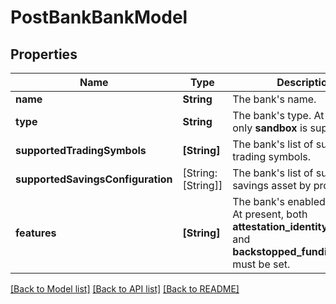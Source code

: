 # PostBankBankModel

## Properties
Name | Type | Description | Notes
------------ | ------------- | ------------- | -------------
**name** | **String** | The bank&#39;s name. | 
**type** | **String** | The bank&#39;s type. At present, only **sandbox** is supported. | 
**supportedTradingSymbols** | **[String]** | The bank&#39;s list of supported trading symbols. | 
**supportedSavingsConfiguration** | [String: [String]] | The bank&#39;s list of supported savings asset by provider. | [optional] 
**features** | **[String]** | The bank&#39;s enabled features. At present, both **attestation_identity_records** and **backstopped_funding_source** must be set. | 

[[Back to Model list]](../README.md#documentation-for-models) [[Back to API list]](../README.md#documentation-for-api-endpoints) [[Back to README]](../README.md)


